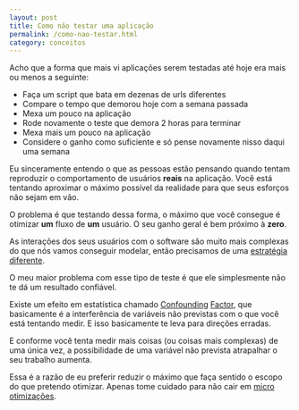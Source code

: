 ```yaml
---
layout: post
title: Como não testar uma aplicação
permalink: /como-nao-testar.html
category: conceitos
---
```


Acho que a forma que mais vi aplicações serem testadas até hoje era mais ou menos a seguinte:

* Faça um script que bata em dezenas de urls diferentes
* Compare o tempo que demorou hoje com a semana passada
* Mexa um pouco na aplicação
* Rode novamente o teste que demora 2 horas para terminar
* Mexa mais um pouco na aplicação
* Considere o ganho como suficiente e só pense novamente nisso daqui uma semana

Eu sinceramente entendo o que as pessoas estão pensando quando tentam reproduzir o comportamento de usuários
**reais** na aplicação. Você está tentando aproximar o máximo possível da realidade para que seus esforços 
não sejam em vão.

O problema é que testando dessa forma, o máximo que você consegue é otimizar **um** fluxo de **um** usuário. O 
seu ganho geral é bem próximo à **zero**.

As interações dos seus usuários com o software são muito mais complexas do que nós vamos conseguir modelar, então
precisamos de uma [estratégia diferente][1].

O meu maior problema com esse tipo de teste é que ele simplesmente não te dá um resultado confiável.

Existe um efeito em estatística chamado [Confounding][2] [Factor][3], que basicamente é a interferência de 
variáveis não previstas com o que você está tentando medir. E isso basicamente te leva para direções erradas.

E conforme você tenta medir mais coisas (ou coisas mais complexas) de uma única vez, a possibilidade de uma
variável não prevista atrapalhar o seu trabalho aumenta.

Essa é a razão de eu preferir reduzir o máximo que faça sentido o escopo do que pretendo otimizar. Apenas tome 
cuidado para não cair em [micro otimizações][4].

[1]: /como-testar.html
[2]: http://stats.org/in_depth/faq/confounding_factors.htm
[3]: http://en.wikipedia.org/wiki/Confounding
[4]: /nao-otimize-sem-dados.html
